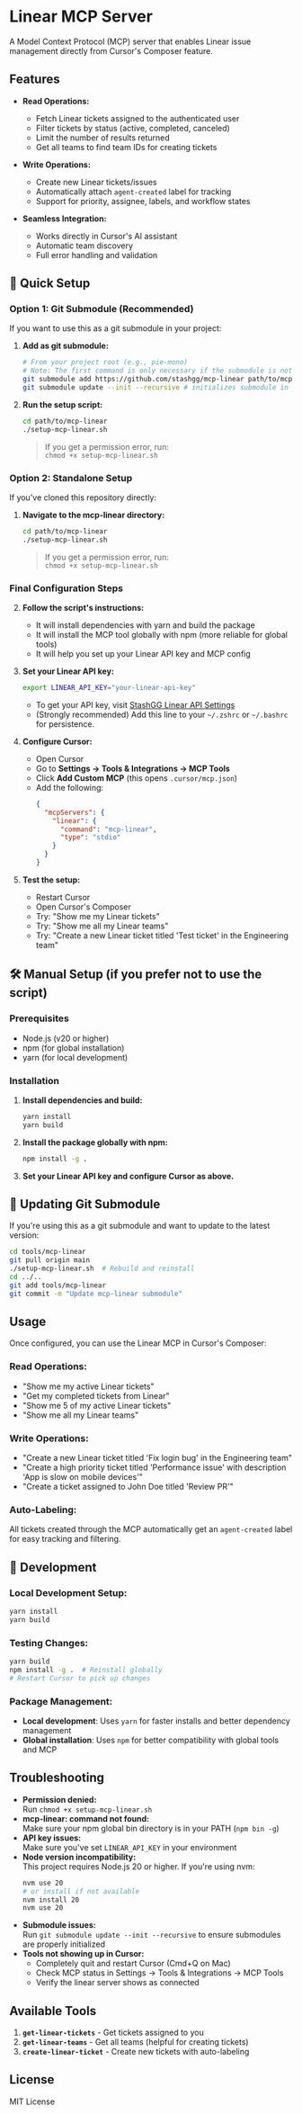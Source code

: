 # Linear MCP Server

A Model Context Protocol (MCP) server that enables Linear issue management directly from Cursor's Composer feature.

## Features

- **Read Operations:**
  - Fetch Linear tickets assigned to the authenticated user
  - Filter tickets by status (active, completed, canceled)
  - Limit the number of results returned
  - Get all teams to find team IDs for creating tickets

- **Write Operations:**
  - Create new Linear tickets/issues
  - Automatically attach `agent-created` label for tracking
  - Support for priority, assignee, labels, and workflow states

- **Seamless Integration:**
  - Works directly in Cursor's AI assistant
  - Automatic team discovery
  - Full error handling and validation

## 🚀 Quick Setup

### Option 1: Git Submodule (Recommended)

If you want to use this as a git submodule in your project:

1. **Add as git submodule:**

   ```bash
   # From your project root (e.g., pie-mono)
   # Note: The first command is only necessary if the submodule is not yet setup in the repo
   git submodule add https://github.com/stashgg/mcp-linear path/to/mcp-linear
   git submodule update --init --recursive # initializes submodule in your local setup
   ```

2. **Run the setup script:**

   ```bash
   cd path/to/mcp-linear
   ./setup-mcp-linear.sh
   ```

   > If you get a permission error, run:  
   > `chmod +x setup-mcp-linear.sh`

### Option 2: Standalone Setup

If you've cloned this repository directly:

1. **Navigate to the mcp-linear directory:**

   ```bash
   cd path/to/mcp-linear
   ./setup-mcp-linear.sh
   ```

   > If you get a permission error, run:  
   > `chmod +x setup-mcp-linear.sh`

### Final Configuration Steps

2. **Follow the script's instructions:**
   - It will install dependencies with yarn and build the package
   - It will install the MCP tool globally with npm (more reliable for global tools)
   - It will help you set up your Linear API key and MCP config

3. **Set your Linear API key:**

   ```bash
   export LINEAR_API_KEY="your-linear-api-key"
   ```

   - To get your API key, visit [StashGG Linear API Settings](https://linear.app/stashgg/settings/account/security)
   - (Strongly recommended) Add this line to your `~/.zshrc` or `~/.bashrc` for persistence.

4. **Configure Cursor:**
   - Open Cursor
   - Go to **Settings → Tools & Integrations → MCP Tools**
   - Click **Add Custom MCP** (this opens `.cursor/mcp.json`)
   - Add the following:
     ```json
     {
       "mcpServers": {
         "linear": {
           "command": "mcp-linear",
           "type": "stdio"
         }
       }
     }
     ```

5. **Test the setup:**
   - Restart Cursor
   - Open Cursor's Composer
   - Try: "Show me my Linear tickets"
   - Try: "Show me all my Linear teams"
   - Try: "Create a new Linear ticket titled 'Test ticket' in the Engineering team"

## 🛠️ Manual Setup (if you prefer not to use the script)

### Prerequisites

- Node.js (v20 or higher)
- npm (for global installation)
- yarn (for local development)

### Installation

1. **Install dependencies and build:**

   ```bash
   yarn install
   yarn build
   ```

2. **Install the package globally with npm:**

   ```bash
   npm install -g .
   ```

3. **Set your Linear API key and configure Cursor as above.**

## 🔄 Updating Git Submodule

If you're using this as a git submodule and want to update to the latest version:

```bash
cd tools/mcp-linear
git pull origin main
./setup-mcp-linear.sh  # Rebuild and reinstall
cd ../..
git add tools/mcp-linear
git commit -m "Update mcp-linear submodule"
```

## Usage

Once configured, you can use the Linear MCP in Cursor's Composer:

### Read Operations:

- "Show me my active Linear tickets"
- "Get my completed tickets from Linear"
- "Show me 5 of my active Linear tickets"
- "Show me all my Linear teams"

### Write Operations:

- "Create a new Linear ticket titled 'Fix login bug' in the Engineering team"
- "Create a high priority ticket titled 'Performance issue' with description 'App is slow on mobile devices'"
- "Create a ticket assigned to John Doe titled 'Review PR'"

### Auto-Labeling:

All tickets created through the MCP automatically get an `agent-created` label for easy tracking and filtering.

## 🔧 Development

### Local Development Setup:

```bash
yarn install
yarn build
```

### Testing Changes:

```bash
yarn build
npm install -g .  # Reinstall globally
# Restart Cursor to pick up changes
```

### Package Management:

- **Local development**: Uses `yarn` for faster installs and better dependency management
- **Global installation**: Uses `npm` for better compatibility with global tools and MCP

## Troubleshooting

- **Permission denied:**  
  Run `chmod +x setup-mcp-linear.sh`
- **mcp-linear: command not found:**  
  Make sure your npm global bin directory is in your PATH (`npm bin -g`)
- **API key issues:**  
  Make sure you've set `LINEAR_API_KEY` in your environment
- **Node version incompatibility:**  
  This project requires Node.js 20 or higher. If you're using nvm:
  ```bash
  nvm use 20
  # or install if not available
  nvm install 20
  nvm use 20
  ```
- **Submodule issues:**  
  Run `git submodule update --init --recursive` to ensure submodules are properly initialized
- **Tools not showing up in Cursor:**
  - Completely quit and restart Cursor (Cmd+Q on Mac)
  - Check MCP status in Settings → Tools & Integrations → MCP Tools
  - Verify the linear server shows as connected

## Available Tools

1. **`get-linear-tickets`** - Get tickets assigned to you
2. **`get-linear-teams`** - Get all teams (helpful for creating tickets)
3. **`create-linear-ticket`** - Create new tickets with auto-labeling

## License

MIT License
